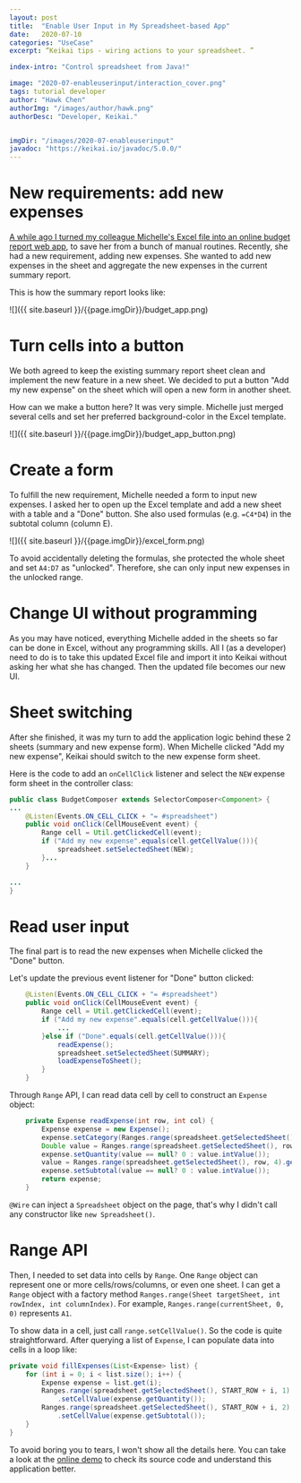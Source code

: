 ```yaml
---
layout: post
title:  "Enable User Input in My Spreadsheet-based App"
date:   2020-07-10
categories: "UseCase"
excerpt: “Keikai tips - wiring actions to your spreadsheet. ”

index-intro: "Control spreadsheet from Java!"

image: "2020-07-enableuserinput/interaction_cover.png"
tags: tutorial developer
author: "Hawk Chen"
authorImg: "/images/author/hawk.png"
authorDesc: "Developer, Keikai."


imgDir: "/images/2020-07-enableuserinput"
javadoc: "https://keikai.io/javadoc/5.0.0/"
---
```

<!--
images come from https://drive.google.com/open?id=17EEz_BuTVsTSeAA3a8AakyMspVSd_OEb made with draw.io
-->

# New requirements: add new expenses

[A while ago I turned my colleague Michelle's Excel file into an online budget report web app](https://keikai.io/blog/p/create-online-budget-report-from-excel.html), to save her from a bunch of manual routines. Recently, she had a new requirement, adding new expenses. She wanted to add new expenses in the sheet and aggregate the new expenses in the current summary report.

This is how the summary report looks like:

![]({{ site.baseurl }}/{{page.imgDir}}/budget_app.png)

# Turn cells into a button
We both agreed to keep the existing summary report sheet clean and implement the new feature in a new sheet. We decided to put a button "Add my new expense" on the sheet which will open a new form in another sheet.

How can we make a button here? It was very simple. Michelle just merged several cells and set her preferred background-color in the Excel template.

![]({{ site.baseurl }}/{{page.imgDir}}/budget_app_button.png)

# Create a form
To fulfill the new requirement, Michelle needed a form to input new expenses. I asked her to open up the Excel template and add a new sheet with a table and a "Done" button. She also used formulas (e.g. `=C4*D4`) in the subtotal column (column E).

![]({{ site.baseurl }}/{{page.imgDir}}/excel_form.png)

To avoid accidentally deleting the formulas, she protected the whole sheet and set `A4:D7` as "unlocked". Therefore, she can only input new expenses in the unlocked range.

# Change UI without programming
As you may have noticed, everything Michelle added in the sheets so far can be done in Excel, without any programming skills. All I (as a developer) need to do is to take this updated Excel file and import it into Keikai without asking her what she has changed. Then the updated file becomes our new UI.

# Sheet switching
After she finished, it was my turn to add the application logic behind these 2 sheets (summary and new expense form). When Michelle clicked "Add my new expense", Keikai should switch to the new expense form sheet.

Here is the code to add an `onCellClick` listener and select the `NEW` expense form sheet in the controller class:

```java
public class BudgetComposer extends SelectorComposer<Component> {
...
    @Listen(Events.ON_CELL_CLICK + "= #spreadsheet")
    public void onClick(CellMouseEvent event) {
        Range cell = Util.getClickedCell(event);
        if ("Add my new expense".equals(cell.getCellValue())){
            spreadsheet.setSelectedSheet(NEW);
        }...
    }

...
}
```

# Read user input
The final part is to read the new expenses when Michelle clicked the "Done" button.

Let's update the previous event listener for "Done" button clicked:

```java
    @Listen(Events.ON_CELL_CLICK + "= #spreadsheet")
    public void onClick(CellMouseEvent event) {
        Range cell = Util.getClickedCell(event);
        if ("Add my new expense".equals(cell.getCellValue())){
            ...
        }else if ("Done".equals(cell.getCellValue())){
            readExpense();
            spreadsheet.setSelectedSheet(SUMMARY);
            loadExpenseToSheet();
        }
    }
```

Through `Range` API, I can read data cell by cell to construct an `Expense` object:

```java
    private Expense readExpense(int row, int col) {
        Expense expense = new Expense();
        expense.setCategory(Ranges.range(spreadsheet.getSelectedSheet(), row, 1).getCellData().getStringValue());
        Double value = Ranges.range(spreadsheet.getSelectedSheet(), row, 2).getCellData().getDoubleValue();
        expense.setQuantity(value == null? 0 : value.intValue());
        value = Ranges.range(spreadsheet.getSelectedSheet(), row, 4).getCellData().getDoubleValue();
        expense.setSubtotal(value == null? 0 : value.intValue());
        return expense;
    }
```

`@Wire` can inject a `Spreadsheet` object on the page, that's why I didn't call any constructor like `new Spreadsheet()`.

# Range API

Then, I needed to set data into cells by `Range`. One `Range` object can represent one or more cells/rows/columns, or even one sheet. I can get a `Range` object with a factory method `Ranges.range(Sheet targetSheet, int rowIndex, int columnIndex)`. For example, `Ranges.range(currentSheet, 0, 0)` represents `A1`.

To show data in a cell, just call `range.setCellValue()`. So the code is quite straightforward. After querying a list of `Expense`, I can populate data into cells in a loop like:

```java
private void fillExpenses(List<Expense> list) {
    for (int i = 0; i < list.size(); i++) {
        Expense expense = list.get(i);
        Ranges.range(spreadsheet.getSelectedSheet(), START_ROW + i, 1)
            .setCellValue(expense.getQuantity());
        Ranges.range(spreadsheet.getSelectedSheet(), START_ROW + i, 2)
            .setCellValue(expense.getSubtotal());
    }
}
```

To avoid boring you to tears, I won't show all the details here. You can take a look at the [online demo](https://keikai.io/demo/database) to check its source code and understand this application better.


[jekyll]:      http://jekyllrb.com
[jekyll-gh]:   https://github.com/jekyll/jekyll
[jekyll-help]: https://github.com/jekyll/jekyll-help
